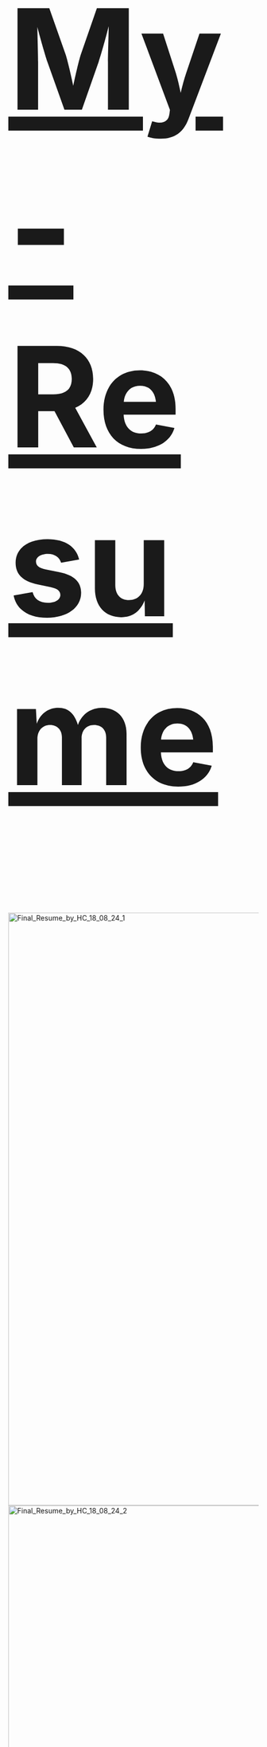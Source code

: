 <h1 style="font-size: 20em;"><a href="https://github.com/user-attachments/files/16647261/Final_Resume_by_HC_18_08_24.pdf">My-Resume</a></h1>
<img width="1190" alt="Final_Resume_by_HC_18_08_24_1" src="https://github.com/user-attachments/assets/01f58893-3eb3-49a7-a05b-d73fca5a2a35">
<img width="1190" alt="Final_Resume_by_HC_18_08_24_2" src="https://github.com/user-attachments/assets/aadabb1f-0f92-407e-9dd8-d855fcf452a0">
